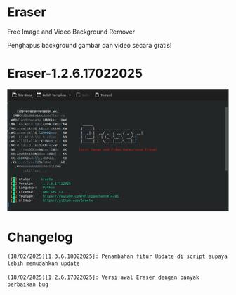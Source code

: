 # Eraser

Free Image and Video Background Remover

Penghapus background gambar dan video secara gratis!

# Eraser-1.2.6.17022025

![Eraser: 1.2.6.17122025](https://raw.githubusercontent.com/Sreetx/Eraser/refs/heads/master/src/Screenshot_20250218_172237.png)

# Changelog

    (18/02/2025)[1.3.6.18022025]: Penambahan fitur Update di script supaya lebih memudahkan update
    
    (18/02/2025)[1.2.6.17022025]: Versi awal Eraser dengan banyak perbaikan bug
